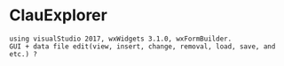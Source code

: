 # ClauExplorer
    using visualStudio 2017, wxWidgets 3.1.0, wxFormBuilder.
    GUI + data file edit(view, insert, change, removal, load, save, and etc.) ?
